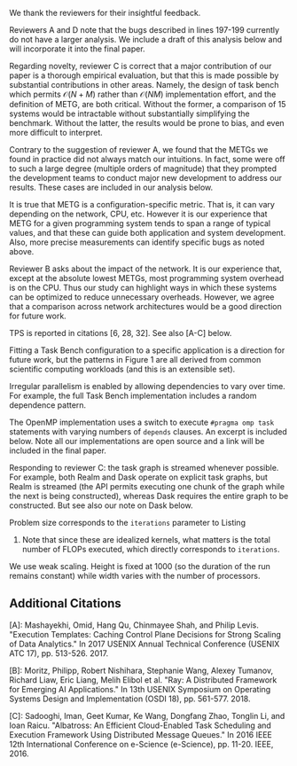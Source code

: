 We thank the reviewers for their insightful feedback.

Reviewers A and D note that the bugs described in lines 197-199
currently do not have a larger analysis. We include a draft of this
analysis below and will incorporate it into the final paper.

Regarding novelty, reviewer C is correct that a major contribution of
our paper is a thorough empirical evaluation, but that this is made
possible by substantial contributions in other areas. Namely, the
design of task bench which permits $\mathcal{O}(N+M)$ rather than
$\mathcal{O}(NM)$ implementation effort, and the definition of METG,
are both critical. Without the former, a comparison of 15 systems
would be intractable without substantially simplifying the
benchmark. Without the latter, the results would be prone to bias, and
even more difficult to interpret.

Contrary to the suggestion of reviewer A, we found that the METGs we
found in practice did not always match our intuitions. In fact, some
were off to such a large degree (multiple orders of magnitude) that
they prompted the development teams to conduct major new development
to address our results. These cases are included in our analysis
below.

It is true that METG is a configuration-specific metric. That is, it
can vary depending on the network, CPU, etc. However it is our
experience that METG for a given programming system tends to span a
range of typical values, and that these can guide both application and
system development. Also, more precise measurements can identify
specific bugs as noted above.

Reviewer B asks about the impact of the network. It is our experience
that, except at the absolute lowest METGs, most programming system
overhead is on the CPU. Thus our study can highlight ways in which
these systems can be optimized to reduce unnecessary
overheads. However, we agree that a comparison across network
architectures would be a good direction for future work.

TPS is reported in citations \[6, 28, 32]. See also \[A-C] below.

Fitting a Task Bench configuration to a specific application is a
direction for future work, but the patterns in Figure 1 are all
derived from common scientific computing workloads (and this is an
extensible set).

Irregular parallelism is enabled by allowing dependencies to vary over
time. For example, the full Task Bench implementation includes a
random dependence pattern.

The OpenMP implementation uses a switch to execute `#pragma omp task`
statements with varying numbers of `depends` clauses. An excerpt is
included below. Note all our implementations are open source and a
link will be included in the final paper.

Responding to reviewer C: the task graph is streamed whenever
possible. For example, both Realm and Dask operate on explicit task
graphs, but Realm is streamed (the API permits executing one chunk of
the graph while the next is being constructed), whereas Dask requires
the entire graph to be constructed. But see also our note on Dask
below.

Problem size corresponds to the `iterations` parameter to Listing
1. Note that since these are idealized kernels, what matters is the
total number of FLOPs executed, which directly corresponds to
`iterations`.

We use weak scaling. Height is fixed at 1000 (so the duration of the
run remains constant) while width varies with the number of
processors.

## Additional Citations

\[A]: Mashayekhi, Omid, Hang Qu, Chinmayee Shah, and Philip Levis. "Execution Templates: Caching Control Plane Decisions for Strong Scaling of Data Analytics." In 2017 USENIX Annual Technical Conference (USENIX ATC 17), pp. 513-526. 2017.

\[B]: Moritz, Philipp, Robert Nishihara, Stephanie Wang, Alexey Tumanov, Richard Liaw, Eric Liang, Melih Elibol et al. "Ray: A Distributed Framework for Emerging AI Applications." In 13th USENIX Symposium on Operating Systems Design and Implementation (OSDI 18), pp. 561-577. 2018.

\[C]: Sadooghi, Iman, Geet Kumar, Ke Wang, Dongfang Zhao, Tonglin Li, and Ioan Raicu. "Albatross: An Efficient Cloud-Enabled Task Scheduling and Execution Framework Using Distributed Message Queues." In 2016 IEEE 12th International Conference on e-Science (e-Science), pp. 11-20. IEEE, 2016.
